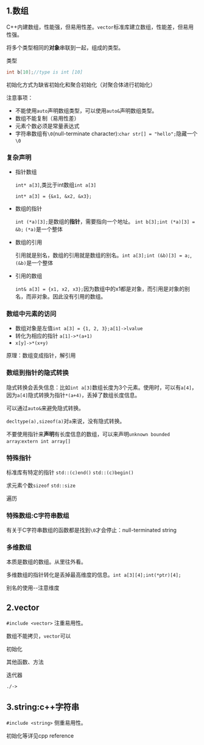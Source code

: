 ## 1.数组
C++内建数组，性能强，但易用性差。`vector`标准库建立数组，性能差，但易用性强。

将多个类型相同的**对象**串联到一起，组成的类型。

类型
```cpp
int b[10];//type is int [10]
```

初始化方式为缺省初始化和聚合初始化（对聚合体进行初始化）

注意事项：
- 不能使用`auto`声明数组类型，可以使用`auto&`声明数组类型。
- 数组不能复制（易用性差）
- 元素个数必须是常量表达式
- 字符串数组有`\0`(null-terminate character):`char str[] = "hello";`隐藏一个`\0`


### 复杂声明
- 指针数组

  `int* a[3]`,类比于int数组`int a[3]`

  `int* a[3] = {&x1, &x2, &x3};`

- 数组的指针

    `int (*a)[3];`是数组的**指针**，需要指向一个地址。
    `int b[3];int (*a)[3] = &b;` `(*a)`是一个整体

- 数组的引用

  引用就是别名，数组的引用就是数组的别名。`int a[3];int (&b)[3] = a;`,`(&b)`是一个整体

- 引用的数组

  `int& a[3] = {x1, x2, x3};`因为数组中的x1都是对象，而引用是对象的别名，而非对象。因此没有引用的数组。

### 数组中元素的访问
- 数组对象是左值`int a[3] = {1, 2, 3};a[1]->lvalue`
- 转化为相应的指针 `a[1]->*(a+1)`
- `x[y]->*(x+y)`

原理：数组变成指针，解引用

### 数组到指针的隐式转换
隐式转换会丢失信息：比如`int a[3]`数组长度为3个元素。使用时，可以有`a[4]`，因为`a[4]`隐式转换为指针`*(a+4)`，丢掉了数组长度信息。

可以通过`auto&`来避免隐式转换。

`decltype(a),sizeof(a)`对`a`来说，没有隐式转换。

不要使用指针来**声明**有长度信息的数组，可以来声明`unknown bounded array`:`extern int array[]`

### 特殊指针
标准库有特定的指针 `std::(c)end()` `std::(c)begin()`

求元素个数`sizeof` `std::size`

遍历

### 特殊数组:C字符串数组
有关于C字符串数组的函数都是找到`\0`才会停止：null-terminated string

### 多维数组
本质是数组的数组。从里往外看。

多维数组的指针转化是丢掉最高维度的信息。`int a[3][4];int(*ptr)[4];`

别名的使用--注意维度

## 2.vector
`#include <vector>` 注重易用性。

数组不能拷贝，`vector`可以

初始化

其他函数、方法


迭代器

`./->`
## 3.string:c++字符串
`#include <string>` 侧重易用性。

初始化等详见cpp reference